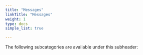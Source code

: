 ```yaml
---
title: "Messages"
linkTitle: "Messages"
weight: 1
type: docs
simple_list: true

---
```


The following subcategories are available under this subheader:
